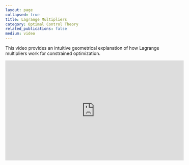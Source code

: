 ```yaml
---
layout: page
collapsed: true
title: Lagrange Multipliers
category: Optimal Control Theory
related_publications: false
medium: video
---
```


<p class="mb-5">This video provides an intuitive geometrical explanation of how Lagrange multipliers work for
  constrained optimization.</p>
<div class="videoWrapper">
  <iframe width="560" height="315" src="https://www.youtube.com/embed/8mjcnxGMwFo"
    title="YouTube video player" frameborder="0"
    allow="accelerometer; autoplay; clipboard-write; encrypted-media; gyroscope; picture-in-picture"
    allowfullscreen>
  </iframe>
</div>
